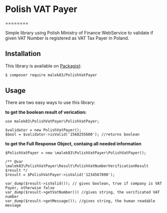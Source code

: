 # Polish VAT Payer
========

Simple library using Polish Ministry of Finance WebService to validate
if given VAT Number is registered as VAT Tax Payer in Poland.

Installation
------------

This library is available on [Packagist](http://packagist.org/packages/malek83/PolishVatPayer):

```bash
$ composer require malek83/PolishVatPayer
```


Usage
-----

There are two easy ways to use this library:

**to get the boolean result of verication:**

    use malek83\PolishVatPayer\PolishVatPayer;

    $validator = new PolishVatPayer();
    $bool = $validator->isValid('1568255600'); //returns boolean

**to get the Full Response Object, containg all needed information**



    $PolishVatPayer = new \malek83\PolishVatPayer\PolishVatPayer();

    /** @var \malek83\PolishVatPayer\Result\PolishVatNumberVerificationResult $result */
    $result = $PolishVatPayer->isValid('1234567890');

    var_dump($result->isValid()); // gives boolean, true if company is VAT Payer, otherwise false
    var_dump($result->getVatNumber()) //gives string, the verificated VAT number
    var_dump($result->getMessage()); //gives string, the human readable message
